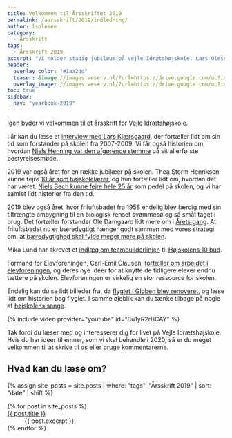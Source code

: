 ```yaml
---
title: Velkommen til Årsskriftet 2019
permalink: /aarsskrift/2019/indledning/
author: lsolesen
category:
  - Årsskrift
tags:
  - Årsskrift 2019
excerpt: "Vi holder stadig jubilæum på Vejle Idrætshøjskole. Lars Olesen, viceforstander, fortæller lidt om indholdet i årsskriftet."
header:
  overlay_color: "#1aa2dd"
  teaser: &image //images.weserv.nl/?url=https://drive.google.com/uc?id=1fz50QBUxsqp6fq-DYbAI3jmF8Y_W0CjN&w=300
  overlay_image: //images.weserv.nl/?url=https://drive.google.com/uc?id=1fz50QBUxsqp6fq-DYbAI3jmF8Y_W0CjN&w=2000
toc: true
sidebar:
  nav: "yearbook-2019"
---
```


Igen byder vi velkommen til et årsskrift for Vejle Idrætshøjskole. 

I år kan du læse et [interview med Lars Kjærsgaard](/aarsskrift/2019/fokus-vaerdier-overlevelse/), der fortæller lidt om sin tid som forstander på skolen fra 2007-2009. Vi får også historien om, hvordan [Niels Henning var den afgørende stemme](/aarsskrift/2019/globen/) på sit allerførste bestyrelsesmøde.

2019 var også året for en række jubilæer på skolen. Thea Storm Henriksen kunne fejre [10 år som højskolelærer](/aarsskrift/2019/thea-henriksen/), og hun fortæller lidt om, hvordan det har været. [Niels Bech kunne fejre hele 25 år](/aarsskrift/2019/niels-beck-jubilaeum/) som pedel på skolen, og vi har samlet lidt historier fra den tid.

2019 blev også året, hvor friluftsbadet fra 1958 endelig blev færdig med sin tiltrængte ombygning til en biologisk renset svømmesø og så småt taget i brug. Det fortæller forstander Ole Damgaard lidt mere om i [Årets gang](/aarsskrift/2019/dagbog/). At friluftsbadet nu er bæredygtigt hænger godt sammen med vores strategi om, at [bæredygtighed skal fylde meget mere på skolen](/aarsskrift/2019/baeredygtighed/).

Mika Lund har skrevet et [indlæg om teambuilderlinjen](/aarsskrift/2019/teambuilder-loeser-aegte-opgaver/) til [Højskolens 10 bud](https://www.partner-ads.com/dk/klikbanner.php?partnerid=28187&bannerid=43264&htmlurl=https://www.saxo.com/dk/products/search?query=h%C3%B8jskolens+10+bud).

Formand for Elevforeningen, Carl-Emil Clausen, [fortæller om arbejdet i elevforeningen](/aarsskrift/2019/elevforeningen/), og deres nye ideer for at knytte de tidligere elever endnu tættere på skolen. Elevforeningen er virkelig en stor ressource for skolen.

Endelig kan du se lidt billeder fra, da [flyglet i Globen blev renoveret](/aarsskrift/2019/flygel/), og læse lidt om historien bag flyglet. I samme øjeblik kan du tænke tilbage på nogle af [højskolens sange](/sange/).

{% include video provider="youtube" id="8u1yR2rBCAY" %}

Tak fordi du læser med og interesserer dig for livet på Vejle Idrætshøjskole. Hvis du har ideer til emner, som vi skal behandle i 2020, så er du meget velkommen til at skrive til os eller bruge kommentarerne.

## Hvad kan du læse om?

{% assign site_posts = site.posts | where: "tags", "Årsskrift 2019" | sort: "date" | shift %}

<dl>
{% for post in site_posts %}
  <dt><a href="{{ post.url | relative_url }}" rel="permalink">{{ post.title }}</a></dt>
  <dd>{{ post.excerpt }}</dd>
{% endfor %}
</dl>
